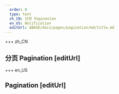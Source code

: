 ```yaml
---   
  order: 0
  type: text
  zh_CN: 分页 Pagination
  en_US: Notification
  editUrl: $BASE/docs/pages/pagination/md/title.md
---      
```


+++  zh_CN
## 分页 Pagination [editUrl] 


+++ en_US
## Pagination [editUrl]  

